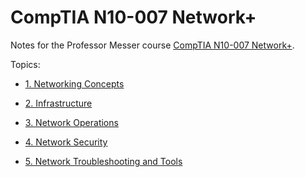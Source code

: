 # CompTIA N10-007 Network+

Notes for the Professor Messer course [CompTIA N10-007 Network+](https://www.professormesser.com/network-plus/n10-007/n10-007-training-course/).

Topics:

* [1. Networking Concepts](1.%20Networking%20Concepts/Readme.md) 

* [2. Infrastructure](2.%20Infrastructure/Readme.md)

* [3. Network Operations](3.%20Network%20Operations/Readme.md)

* [4. Network Security](4.%20Network%20Security/Readme.md)

* [5. Network Troubleshooting and Tools](5.%20Network%20Troubleshooting%20and%20Tools/Readme.md)
